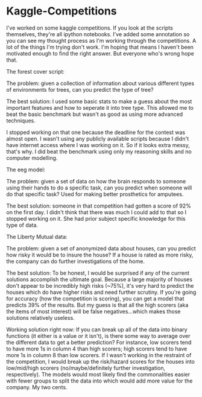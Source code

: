 # Kaggle-Competitions
I've worked on some kaggle competitions. If you look at the scripts themselves, they're all ipython notebooks. I've
added some annotation so you can see my thought process as I'm working through the competitions. A lot of the 
things I'm trying don't work. I'm hoping that means I haven't been motivated enough to find the right answer. But 
everyone who's wrong hope that.

The forest cover script: 

The problem: given a collection of information about various different types of environments for trees, can you predict the type of tree?

The best solution: I used some basic stats to make a guess about the most important features and how to seperate it into tree type. This allowed me to beat the basic benchmark but wasn't as good as using more advanced techniques.

I stopped working on that one because the deadline for the contest was almost open. I 
wasn't using any publicly available scripts because I didn't have internet access where I was working on it. So 
if it looks extra messy, that's why. I did beat the benchmark using only my reasoning skills and no computer 
modelling.

The eeg model: 

The problem: given a set of data on how the brain responds to someone using their hands to do a specific task, can you predict when someone will do that specific task? Used for making better prosthetics for amputees.

The best solution: someone in that competition had gotten a score of 92% on the first day. I didn't think that there 
was much I could add to that so I stopped working on it. She had prior subject specific knowledge for this type of data.

The Liberty Mutual data: 

The problem: given a set of anonymized data about houses, can you predict how risky it would be to insure the house? If a house is rated as more risky, the company can do further investigations of the home.

The best solution: To be honest, I would be surprised if any of the current solutions accomplish the ultimate goal. Because a large majority of houses don't appear to be incredibly high risks (~75%), it's very hard to predict the houses which do have higher risks and need further scrutiny. If you're going for accuracy (how the competition is scoring), you can get a model that predicts 39% of the results. But my guess is that all the high scorers (aka the items of most interest) will be false negatives...which makes those solutions relatively useless.

Working solution right now: If you can break up all of the data into binary functions (it either is a value or it isn't), is there some way to average over the different data to get a better prediction? For instance, low scorers tend to have more 1s in column 4 than high scorers; high scorers tend to have more 1s in column 8 than low scorers. If I wasn't working in the restraint of the competition, I would break up the risk/hazard scores for the houses into low/mid/high scorers (no/maybe/definitely further investigation, respectively). The models would most likely find the commonalities easier with fewer groups to split the data into which would add more value for the company. My two cents.
